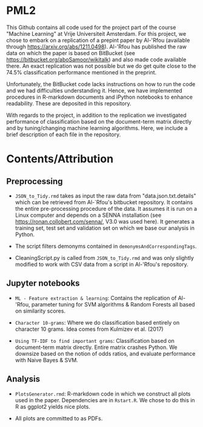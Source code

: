 # PML2

This Github contains all code used for the project part of the course "Machine Learning" at Vrije Universiteit Amsterdam. For this project, we chose to embark on a replication of a prepint paper by Al-'Rfou (available through https://arxiv.org/abs/1211.0498). Al-'Rfou has published the raw data on which the paper is based on BitBucket (see https://bitbucket.org/aboSamoor/wikitalk) and also made code available there. An exact replication was not possible but we do get quite close to the 74.5% classification performance mentioned in the preprint. 

Unfortunately, the BitBucket code lacks instructions on how to run the code and we had difficulties understanding it. Hence, we have implemented procedures in R-markdown documents and iPython notebooks to enhance readability. These are deposited in this repository. 

With regards to the project, in addition to the replication we investigated performance of classification based on the document-term matrix directly and by tuning/changing machine learning algorithms. Here, we include a brief description of each file in the repository.

# Contents/Attribution

## Preprocessing

- `JSON_to_Tidy.rmd` takes as input the raw data from "data.json.txt.details" which can be retrieved from Al-`Rfou's bitbucket repository. It contains the entire pre-processing procedure of the data. It assumes it is run on a Linux computer and depends on a SENNA installation (see https://ronan.collobert.com/senna/, V3.0 was used here). It generates a training set, test set and validation set on which we base our analysis in Python.

- The script filters demonyms contained in `demonymsAndCorrespondingTags`. 

- CleaningScript.py is called from `JSON_to_Tidy.rmd` and was only slightly modified to work with CSV data from a script in Al-'Rfou's repository.

## Jupyter notebooks

- `ML - Feature extraction & learning`: Contains the replication of Al-'Rfou, parameter tuning for SVM algorithms & Random Forests all based on similarity scores.

- `Character 10-grams`: Where we do classification based entirely on character 10 grams. Idea comes from Kulmizev et al. (2017)

- `Using TF-IDF to find important grams`: Classification based on document-term matrix directly. Entire matrix crashes Python. We downsize based on the notion of odds ratios, and evaluate performance with Naive Bayes & SVM.

## Analysis

- `PlotsGenerator.rmd`: R-markdown code in which we construct all plots used in the paper. Dependencies are in `Rstart.R`. We chose to do this in R as ggplot2 yields nice plots.

- All plots are committed to as PDFs. 

